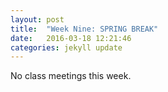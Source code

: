 ```yaml
---
layout: post
title:  "Week Nine: SPRING BREAK"
date:   2016-03-18 12:21:46
categories: jekyll update
---
```


No class meetings this week.